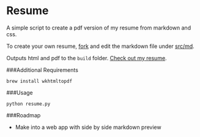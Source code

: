Resume
======

A simple script to create a pdf version of my resume from markdown and css.

To create your own resume, [fork](https://github.com/johncadengo/Resume/fork) and edit the markdown file under [src/md](https://github.com/johncadengo/Resume/tree/master/src/md).

Outputs html and pdf to the `build` folder. [Check out my resume](https://github.com/johncadengo/Resume/blob/master/build/pdf/john-cadengo.pdf).

###Additional Requirements

`brew install wkhtmltopdf`

###Usage

`python resume.py`

###Roadmap

* Make into a web app with side by side markdown preview
